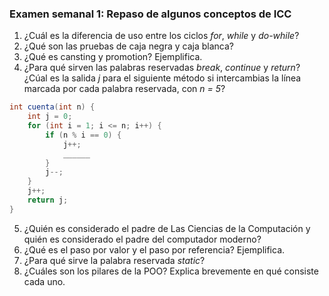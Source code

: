 ### Examen semanal 1: Repaso de algunos conceptos de ICC ###

1. ¿Cuál es la diferencia de uso entre los ciclos _for_, _while_ y _do-while_?
2. ¿Qué son las pruebas de caja negra y caja blanca?
3. ¿Qué es cansting y promotion? Ejemplifica.
4. ¿Para qué sirven las palabras reservadas _break_, _continue_ y _return_? ¿Cúal es la salida _j_ para el siguiente método si intercambias la línea marcada por cada palabra reservada, con _n = 5_?
```java
int cuenta(int n) {
    int j = 0;
    for (int i = 1; i <= n; i++) {
        if (n % i == 0) {
            j++;
            ______
        }
        j--;
    }
    j++;
    return j;
}
```
5. ¿Quién es considerado el padre de Las Ciencias de la Computación y quién es considerado el padre del computador moderno?
6. ¿Qué es el paso por valor y el paso por referencia? Ejemplifica.
7. ¿Para qué sirve la palabra reservada _static_?
8. ¿Cuáles son los pilares de la POO? Explica brevemente en qué consiste cada uno.
